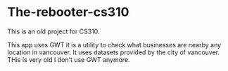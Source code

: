 # The-rebooter-cs310

This is an old project for CS310. 

This app uses GWT it is a utility to check what businesses are nearby any location in vancouver. It uses datasets provided by the city of vancouver. 
THis is very old I don't use GWT anymore.

